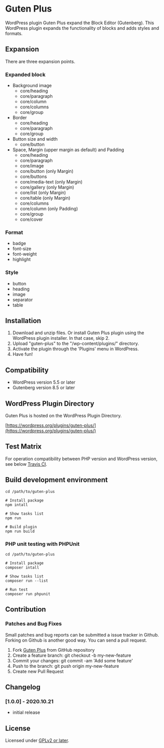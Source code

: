 # Guten Plus

WordPress plugin Guten Plus expand the Block Editor (Gutenberg).
This WordPress plugin expands the functionality of blocks and adds styles and formats.

## Expansion

There are three expansion points.

### Expanded block

* Background image
	* core/heading
	* core/paragraph
	* core/column
	* core/columns
	* core/group
* Border
	* core/heading
	* core/paragraph
	* core/group
* Button size and width
	* core/button
* Space, Margin (upper margin as default) and Padding
	* core/heading
	* core/paragraph
	* core/image
	* core/button (only Margin)
	* core/buttons
	* core/media-text (only Margin)
	* core/gallery (only Margin)
	* core/list (only Margin)
	* core/table (only Margin)
	* core/columns
	* core/column (only Padding)
	* core/group
	* core/cover

### Format

* badge
* font-size
* font-weight
* highlight

### Style

* button
* heading
* image
* separator
* table

## Installation

1. Download and unzip files. Or install Guten Plus plugin using the WordPress plugin installer. In that case, skip 2.
2. Upload "guten-plus" to the "/wp-content/plugins/" directory.
3. Activate the plugin through the 'Plugins' menu in WordPress.
4. Have fun!

## Compatibility

- WordPress version 5.5 or later
- Gutenberg version 8.5 or later

## WordPress Plugin Directory

Guten Plus is hosted on the WordPress Plugin Directory.

[https://wordpress.org/plugins/guten-plus/](https://wordpress.org/plugins/guten-plus/)

## Test Matrix

For operation compatibility between PHP version and WordPress version, see below [Travis CI](https://travis-ci.com/thingsym/guten-plus).

## Build development environment

```console
cd /path/to/guten-plus

# Install package
npm intall

# Show tasks list
npm run

# Build plugin
npm run build
```

### PHP unit testing with PHPUnit

```console
cd /path/to/guten-plus

# Install package
composer intall

# Show tasks list
composer run --list

# Run test
composer run phpunit
```

## Contribution

### Patches and Bug Fixes

Small patches and bug reports can be submitted a issue tracker in Github. Forking on Github is another good way. You can send a pull request.

1. Fork [Guten Plus](https://github.com/thingsym/guten-plus) from GitHub repository
2. Create a feature branch: git checkout -b my-new-feature
3. Commit your changes: git commit -am 'Add some feature'
4. Push to the branch: git push origin my-new-feature
5. Create new Pull Request

## Changelog

### [1.0.0] - 2020.10.21

- initial release

## License

Licensed under [GPLv2 or later](https://www.gnu.org/licenses/gpl-2.0.html).
